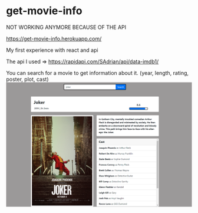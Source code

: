 # get-movie-info

NOT WORKING ANYMORE BECAUSE OF THE API

https://get-movie-info.herokuapp.com/

My first experience with react and api

The api I used => https://rapidapi.com/SAdrian/api/data-imdb1/

You can search for a movie to get information about it. (year, length, rating, poster, plot, cast)
![](images/get-movie-info-example.png)
